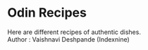 # Odin Recipes
Here are different recipes of authentic dishes.
<br>
Author : Vaishnavi Deshpande (Indexnine)
